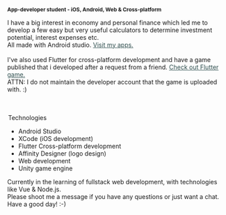 <h3 style="font-size: 85%;">App-developer student - iOS, Android, Web & Cross-platform</h3>

<p>I have a big interest in economy and personal finance which led me to develop a few
        easy but very useful calculators to determine investment potential, interest expenses etc.
        <br> All made with Android studio.
        <a style="text-decoration: underline; color: darkslategrey;" href="https://play.google.com/store/apps/developer?id=Savings+and+Finance+Studio&hl=en">Visit my apps.</a>
        <br>
        <br>
        I've also used Flutter for cross-platform development and have a game published
        that i developed after a request from a friend. 
        <a style="text-decoration: underline; color: darkslategrey;" href="https://play.google.com/store/apps/details?id=shipment.studio.tapgame&hl=en">Check out Flutter game.</a>
        <br>
        ATTN: I do not maintain the developer account that the game is uploaded with. :)
</p>
<br>
<br>
<legend>Technologies
        <ul>
            <li>Android Studio</li>
            <li>XCode (iOS development)</li>
            <li>Flutter Cross-platform development</li>
            <li>Affinity Designer (logo design)</li>
            <li>Web development</li>
            <li>Unity game engine</li>
        </ul>
    </legend>
    
<p>Currently in the learning of fullstack web development, with technologies like Vue & Node.js.
<br>Please shoot me a message if you have any questions or just want a chat. Have a good day! :-)
</p>
